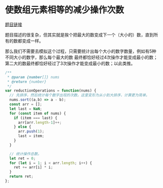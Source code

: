 # 使数组元素相等的减少操作次数

[题目链接](https://leetcode-cn.com/problems/reduction-operations-to-make-the-array-elements-equal/)

题目描述的很复杂，但其实就是挨个把最大的数变成下一个（大小的）数，直到所有的数都变成一样。

那么我们不需要去模拟这个过程，只需要统计出每个大小的数字数量，例如有5种不同大小的数字，那么每个最大的数 最终都恰好经过4次操作才能变成最小的数；第二大的数最终都恰好经过了3次操作才能变成最小的数；以此类推。


```js
/**
 * @param {number[]} nums
 * @return {number}
 */
var reductionOperations = function(nums) {
  // 先排序，然后统计每个数字出现的次数。这里变形为从小到大排序，计算更为简单。
  nums.sort((a,b) => a - b);
  const arr = [];
  let last = NaN;
  for (const item of nums) {
    if (item === last) {
      arr[arr.length-1]++;
    } else {
      arr.push(1);
      last = item;
    }
  }

  // 统计操作总数。
  let ret = 0;
  for (let i = 1; i < arr.length; i++) {
    ret += arr[i] * i;
  }
  return ret;
};
```